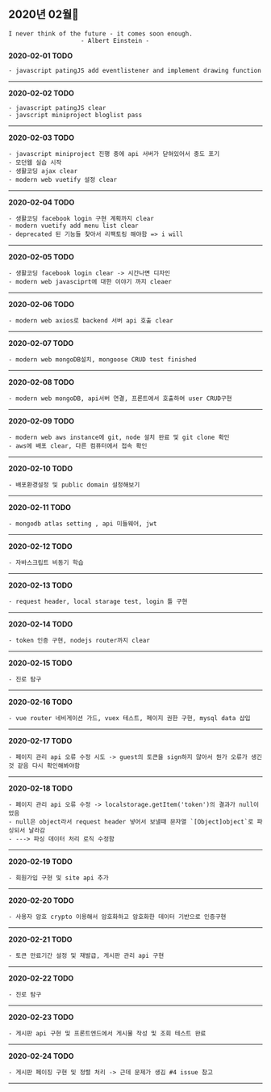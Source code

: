 ## 2020년 02월🥕

    I never think of the future - it comes soon enough.
                        - Albert Einstein -

**2020-02-01 TODO**

    - javascript patingJS add eventlistener and implement drawing function 


<hr>


**2020-02-02 TODO**

    - javascript patingJS clear
    - javscript miniproject bloglist pass


<hr>

**2020-02-03 TODO**

    - javascript miniproject 진행 중에 api 서버가 닫혀있어서 중도 포기
    - 모던웹 실습 시작
    - 생활코딩 ajax clear
    - modern web vuetify 설정 clear
<hr>

**2020-02-04 TODO**

    - 생활코딩 facebook login 구현 계획까지 clear
    - modern vuetify add menu list clear
    - deprecated 된 기능들 찾아서 리팩토링 해야함 => i will
    
<hr>


**2020-02-05 TODO**

    - 생활코딩 facebook login clear -> 시간나면 디자인
    - modern web javasciprt에 대한 이야기 까지 cleaer
    
<hr>

**2020-02-06 TODO**

    - modern web axios로 backend 서버 api 호출 clear
    
<hr>

**2020-02-07 TODO**

    - modern web mongoDB설치, mongoose CRUD test finished
    
<hr>

**2020-02-08 TODO**

    - modern web mongoDB, api서버 연결, 프론트에서 호출하여 user CRUD구현
    
<hr>

**2020-02-09 TODO**

    - modern web aws instance에 git, node 설치 완료 및 git clone 확인
    - aws에 배포 clear, 다른 컴퓨터에서 접속 확인
    
<hr>


**2020-02-10 TODO**

    - 배포환경설정 및 public domain 설정해보기
<hr>

**2020-02-11 TODO**

    - mongodb atlas setting , api 미들웨어, jwt 

<hr>


**2020-02-12 TODO**

    - 자바스크립트 비동기 학습

<hr>

**2020-02-13 TODO**

    - request header, local starage test, login 틀 구현

<hr>


**2020-02-14 TODO**

    - token 인증 구현, nodejs router까지 clear

<hr>


**2020-02-15 TODO**

    - 진로 탐구

<hr>

**2020-02-16 TODO**

    - vue router 네비게이션 가드, vuex 테스트, 페이지 권한 구현, mysql data 삽입

<hr>

**2020-02-17 TODO**

    - 페이지 관리 api 오류 수정 시도 -> guest의 토큰을 sign하지 않아서 뭔가 오류가 생긴 것 같음 다시 확인해봐야함

<hr>


**2020-02-18 TODO**

    - 페이지 관리 api 오류 수정 -> localstorage.getItem('token')의 결과가 null이었음
    - null은 object라서 request header 넣어서 보낼때 문자열 `[Object]object`로 파싱되서 날라감
    - ---> 파싱 데이터 처리 로직 수정함
<hr>


**2020-02-19 TODO**
    
    - 회원가입 구현 및 site api 추가
    
<hr>


**2020-02-20 TODO**
    
    - 사용자 암호 crypto 이용해서 암호화하고 암호화한 데이터 기반으로 인증구현
    
<hr>



**2020-02-21 TODO**
    
    - 토큰 만료기간 설정 및 재발급, 게시판 관리 api 구현
    
<hr>

**2020-02-22 TODO**
    
    - 진로 탐구
    
<hr>

**2020-02-23 TODO**
    
    - 게시판 api 구현 및 프론트엔드에서 게시물 작성 및 조회 테스트 완료
    
<hr>



**2020-02-24 TODO**
    
    - 게시판 페이징 구현 및 정렬 처리 -> 근데 문제가 생김 #4 issue 참고
    
<hr>

